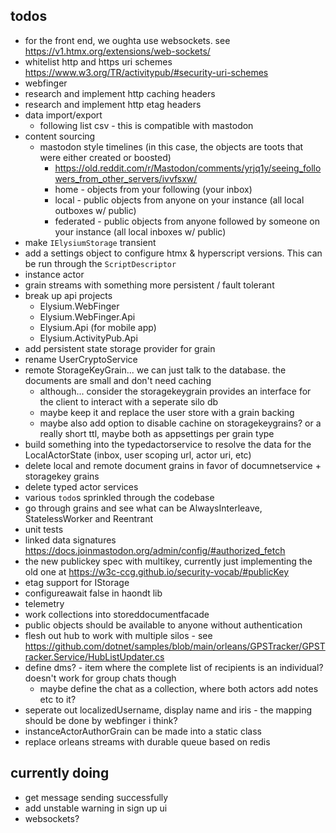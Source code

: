 ## todos
- for the front end, we oughta use websockets. see https://v1.htmx.org/extensions/web-sockets/
- whitelist http and https uri schemes https://www.w3.org/TR/activitypub/#security-uri-schemes
- webfinger
- research and implement http caching headers
- research and implement http etag headers
- data import/export
  - following list csv - this is compatible with mastodon
- content sourcing
  - mastodon style timelines (in this case, the objects are toots that were either created or boosted)
    - https://old.reddit.com/r/Mastodon/comments/yrjq1y/seeing_followers_from_other_servers/ivvfsxw/
    - home - objects from your following (your inbox)
    - local - public objects from anyone on your instance  (all local outboxes w/ public)
    - federated - public objects from anyone followed by someone on your instance (all local inboxes w/ public)
- make `IElysiumStorage` transient
- add a settings object to configure htmx & hyperscript versions. This can be run through the `ScriptDescriptor`
- instance actor
- grain streams with something more persistent / fault tolerant
- break up api projects
  - Elysium.WebFinger
  - Elysium.WebFinger.Api
  - Elysium.Api (for mobile app)
  - Elysium.ActivityPub.Api
- add persistent state storage provider for grain
- rename UserCryptoService
- remote StorageKeyGrain... we can just talk to the database. the documents are small and don't need caching
  - although... consider the storagekeygrain provides an interface for the client to interact with a seperate silo db
  - maybe keep it and replace the user store with a grain backing
  - maybe also add option to disable cachine on storagekeygrains? or a really short ttl, maybe both as appsettings per grain type
- build something into the typedactorservice to resolve the data for the LocalActorState (inbox, user scoping url, actor uri, etc)
- delete local and remote document grains in favor of documnetservice + storagekey grains
- delete typed actor services
- various `todo`s sprinkled through the codebase
- go through grains and see what can be AlwaysInterleave, StatelessWorker and Reentrant
- unit tests
- linked data signatures https://docs.joinmastodon.org/admin/config/#authorized_fetch
- the new publickey spec with multikey, currently just implementing the old one at https://w3c-ccg.github.io/security-vocab/#publicKey
- etag support for IStorage
-  configureawait false in haondt lib
- telemetry
- work collections into storeddocumentfacade
- public objects should be available to anyone without authentication
- flesh out hub to work with multiple silos - see https://github.com/dotnet/samples/blob/main/orleans/GPSTracker/GPSTracker.Service/HubListUpdater.cs
- define dms? - item where the complete list of recipients is an individual? doesn't work for group chats though
  - maybe define the chat as a collection, where both actors add notes etc to it?
- seperate out localizedUsername, display name and iris - the mapping should be done by webfinger i think?
- instanceActorAuthorGrain can be made into a static class
- replace orleans streams with durable queue based on redis

## currently doing
- get message sending successfully
- add unstable warning in sign up ui
- websockets?